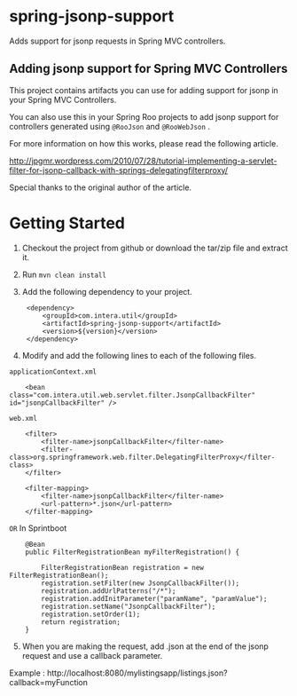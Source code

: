 
spring-jsonp-support
====================

Adds support for jsonp requests in Spring MVC controllers.


Adding jsonp support for Spring MVC Controllers
------------------------------------------------

This project contains artifacts you can use for adding support for jsonp in your Spring MVC Controllers.

You can also use this in your Spring Roo projects to add jsonp support for controllers generated using `@RooJson` and `@RooWebJson` .

For more information on how this works, please read the following article.

http://jpgmr.wordpress.com/2010/07/28/tutorial-implementing-a-servlet-filter-for-jsonp-callback-with-springs-delegatingfilterproxy/

Special thanks to the original author of the article.

Getting Started
================
1. Checkout the project from github or download the tar/zip file and extract it.

2. Run `mvn clean install`

3. Add the following dependency to your project.

		<dependency>
			<groupId>com.intera.util</groupId>
			<artifactId>spring-jsonp-support</artifactId>
			<version>${version}</version>
		</dependency>

4. Modify and add the following lines to each of the following files.

`applicationContext.xml`


		<bean class="com.intera.util.web.servlet.filter.JsonpCallbackFilter" id="jsonpCallbackFilter" />


`web.xml`

		<filter>
		    <filter-name>jsonpCallbackFilter</filter-name>
		    <filter-class>org.springframework.web.filter.DelegatingFilterProxy</filter-class>
		</filter>
		 
		<filter-mapping>
		    <filter-name>jsonpCallbackFilter</filter-name>
		    <url-pattern>*.json</url-pattern>
		</filter-mapping>

`OR` In Sprintboot

```
	@Bean
	public FilterRegistrationBean myFilterRegistration() {

		FilterRegistrationBean registration = new FilterRegistrationBean();
		registration.setFilter(new JsonpCallbackFilter());
		registration.addUrlPatterns("/*");
		registration.addInitParameter("paramName", "paramValue");
		registration.setName("JsonpCallbackFilter");
		registration.setOrder(1);
		return registration;
	}
```

5. When you are making the request, add .json at the end of the jsonp request and use a callback parameter.

Example : http://localhost:8080/mylistingsapp/listings.json?callback=myFunction

